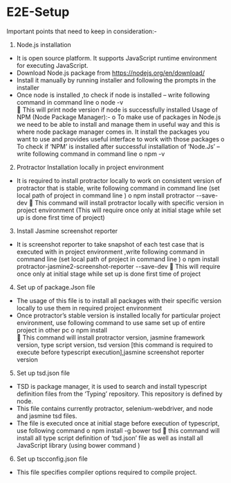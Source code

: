 # E2E-Setup
Important points that need to keep in consideration:-
1.	Node.js installation 
-	It is open source platform. It supports JavaScript runtime environment for executing JavaScript.
-	Download Node.js package from https://nodejs.org/en/download/
-	Install it manually by running installer and following the prompts in the installer
-	Once node is installed ,to check if node is installed – write following command in command line 
o	node  -v  
	This will print node version if node is successfully installed
                       Usage of NPM (Node Package Manager):- 
o	To make use of packages in Node.js we need to be able to install and manage them in useful way and this is where node package manager comes in. It install the packages you want to use and provides useful interface to work with those packages
o	To check if ‘NPM’ is installed after successful installation of ‘Node.Js’ – write following command in command line
o	npm  -v

2.	Protractor Installation locally in project environment 
-	It is required to install protractor locally to work on consistent version of protractor that is stable, write following command in command line (set local path of project in command line )
	o	 npm install protractor --save-dev
		       This command will install protractor locally with specific version in project environment (This will require once only at initial stage while set up is done first time of project)
3.	Install Jasmine screenshot reporter
-	It is screenshot reporter to take snapshot of each test case that is executed with in project environment ,write following command in command line (set local path of project in command line )
o	npm install protractor-jasmine2-screenshot-reporter --save-dev
	This will require once only at initial stage while set up is done first time of project

4.	Set up of package.Json file 
-	The usage of this file is to install all packages with their specific version locally to use them in required project environment
-	Once protractor’s stable version is installed locally for particular project environment, use following command to use same set up of entire project in other pc
o	npm install  
	This command will install  protractor version, jasmine framework version, type script version, tsd version [this command is required to execute before typescript execution],jasmine screenshot reporter version

5.	Set up tsd.json file 
-	TSD is package manager, it is used to search and install typescript definition files from the ‘Typing’ repository. This repository is defined by node.
-	This file contains currently protractor, selenium-webdriver, and node and jasmine tsd files.
-	The file is executed once at initial stage before execution of typescript, use following command 
o	npm install -g bower tsd
	this command will install all type script definition of ‘tsd.json’ file as well as install all JavaScript library (using bower command )

6.	Set up tscconfig.json file 
-	This file specifies compiler options required to compile project.

 


			







